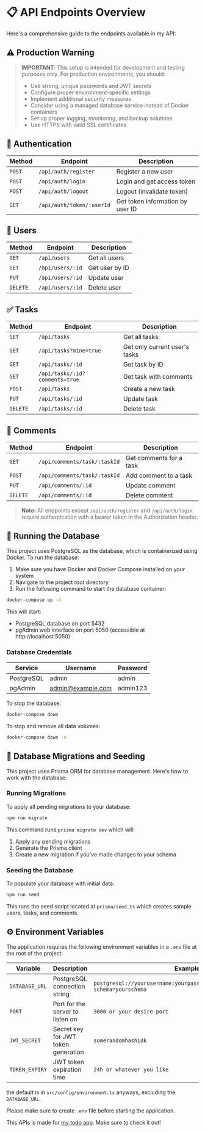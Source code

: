 # 📋 API Endpoints Overview

Here's a comprehensive guide to the endpoints available in my API:

## ⚠️ Production Warning

> **IMPORTANT**: This setup is intended for development and testing purposes only. For production environments, you should:
> - Use strong, unique passwords and JWT secrets
> - Configure proper environment-specific settings
> - Implement additional security measures
> - Consider using a managed database service instead of Docker containers
> - Set up proper logging, monitoring, and backup solutions
> - Use HTTPS with valid SSL certificates

## 🔐 Authentication

| Method | Endpoint | Description |
|--------|----------|-------------|
| `POST` | `/api/auth/register` | Register a new user |
| `POST` | `/api/auth/login` | Login and get access token |
| `POST` | `/api/auth/logout` | Logout (invalidate token) |
| `GET`  | `/api/auth/token/:userId` | Get token information by user ID |

## 👤 Users

| Method | Endpoint | Description |
|--------|----------|-------------|
| `GET` | `/api/users` | Get all users |
| `GET` | `/api/users/:id` | Get user by ID |
| `PUT` | `/api/users/:id` | Update user |
| `DELETE` | `/api/users/:id` | Delete user |

## ✅ Tasks

| Method | Endpoint | Description |
|--------|----------|-------------|
| `GET` | `/api/tasks` | Get all tasks |
| `GET` | `/api/tasks?mine=true` | Get only current user's tasks |
| `GET` | `/api/tasks/:id` | Get task by ID |
| `GET` | `/api/tasks/:id?comments=true` | Get task with comments |
| `POST` | `/api/tasks` | Create a new task |
| `PUT` | `/api/tasks/:id` | Update task |
| `DELETE` | `/api/tasks/:id` | Delete task |

## 💬 Comments

| Method | Endpoint | Description |
|--------|----------|-------------|
| `GET` | `/api/comments/task/:taskId` | Get comments for a task |
| `POST` | `/api/comments/task/:taskId` | Add comment to a task |
| `PUT` | `/api/comments/:id` | Update comment |
| `DELETE` | `/api/comments/:id` | Delete comment |

> **Note:** All endpoints except `/api/auth/register` and `/api/auth/login` require authentication with a bearer token in the Authorization header.

## 🐳 Running the Database

This project uses PostgreSQL as the database, which is containerized using Docker. To run the database:

1. Make sure you have Docker and Docker Compose installed on your system
2. Navigate to the project root directory
3. Run the following command to start the database container:

```bash
docker-compose up -d
```

This will start:
- PostgreSQL database on port 5432
- pgAdmin web interface on port 5050 (accessible at http://localhost:5050)

### Database Credentials

| Service | Username | Password |
|---------|----------|----------|
| PostgreSQL | admin | admin |
| pgAdmin | admin@example.com | admin123 |

To stop the database:

```bash
docker-compose down
```

To stop and remove all data volumes:

```bash
docker-compose down -v
```

## 🔄 Database Migrations and Seeding

This project uses Prisma ORM for database management. Here's how to work with the database:

### Running Migrations

To apply all pending migrations to your database:

```bash
npm run migrate
```

This command runs `prisma migrate dev` which will:
1. Apply any pending migrations
2. Generate the Prisma client
3. Create a new migration if you've made changes to your schema

### Seeding the Database

To populate your database with initial data:

```bash
npm run seed
```

This runs the seed script located at `prisma/seed.ts` which creates sample users, tasks, and comments.


## ⚙️ Environment Variables

The application requires the following environment variables in a `.env` file at the root of the project:

| Variable | Description | Example |
|----------|-------------|---------|
| `DATABASE_URL` | PostgreSQL connection string | `postgresql://yourusername:yourpassword@yourhost:port/yourdb?schema=yourschema` |
| `PORT` | Port for the server to listen on | `3000 or your desire port` |
| `JWT_SECRET` | Secret key for JWT token generation | `somerandomhashidk` |
| `TOKEN_EXPIRY` | JWT token expiration time | `24h or whatever you like` |

the default is in `src/config/environment.ts` anyways, excluding the `DATABASE_URL`.

Please make sure to create `.env` file before starting the application.

This APIs is made for [my todo app](https://github.com/daitsuku/todo-app). Make sure to check it out!
